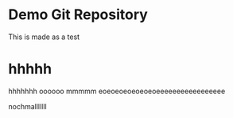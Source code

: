 # Demo Git Repository 

This is made as a test

# hhhhh
hhhhhhh
oooooo
mmmmm
eoeoeoeoeoeoeoeeeeeeeeeeeeeeeee


nochmalllllll